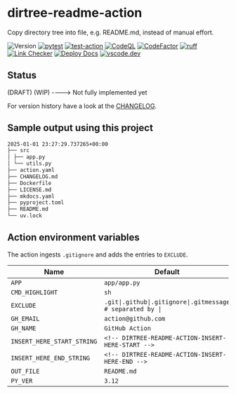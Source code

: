 # dirtree-readme-action

Copy directory tree into file, e.g. README.md, instead of manual effort.

![Version](https://img.shields.io/badge/version-0.2.1-8A2BE2)
[![pytest](https://github.com/qte77/dirtree-readme-action/actions/workflows/pytest.yaml/badge.svg)](https://github.com/qte77/dirtree-readme-action/actions/workflows/pytest.yaml)
[![test-action](https://github.com/qte77/dirtree-readme-action/actions/workflows/test-dirtree-readme-action.yaml/badge.svg)](https://github.com/qte77/dirtree-readme-action/actions/workflows/test-dirtree-readme-action.yaml)
[![CodeQL](https://github.com/qte77/dirtree-readme-action/actions/workflows/codeql.yaml/badge.svg)](https://github.com/qte77/dirtree-readme-action/actions/workflows/codeql.yaml)
[![CodeFactor](https://www.codefactor.io/repository/github/qte77/dirtree-readme-action/badge)](https://www.codefactor.io/repository/github/qte77/dirtree-readme-action)
[![ruff](https://github.com/qte77/dirtree-readme-action/actions/workflows/ruff.yaml/badge.svg)](https://github.com/qte77/dirtree-readme-action/actions/workflows/ruff.yaml)
[![Link Checker](https://github.com/qte77/dirtree-readme-action/actions/workflows/links-fail-fast.yaml/badge.svg)](https://github.com/qte77/dirtree-readme-action/actions/workflows/links-fail-fast.yaml)
[![Deploy Docs](https://github.com/qte77/dirtree-readme-action/actions/workflows/generate-deploy-mkdocs-ghpages.yaml/badge.svg)](https://github.com/qte77/dirtree-readme-action/actions/workflows/generate-deploy-mkdocs-ghpages.yaml)
[![vscode.dev](https://img.shields.io/static/v1?logo=visualstudiocode&label=&message=vscode.dev&labelColor=2c2c32&color=007acc&logoColor=007acc)](https://vscode.dev/github/qte77/dirtree-readme-action)

## Status

(DRAFT) (WIP) ----> Not fully implemented yet

For version history have a look at the [CHANGELOG](CHANGELOG.md).

## Sample output using this project

<!-- DIRTREE-README-ACTION-INSERT-HERE-START -->
```sh
2025-01-01 23:27:29.737265+00:00
├── src
│ ├── app.py
│ └── utils.py
├── action.yaml
├── CHANGELOG.md
├── Dockerfile
├── LICENSE.md
├── mkdocs.yaml
├── pyproject.toml
├── README.md
└── uv.lock
```
<!-- DIRTREE-README-ACTION-INSERT-HERE-END -->

## Action environment variables

The action ingests `.gitignore` and adds the entries to `EXCLUDE`.

| Name | Default |
| - | - |
| `APP` | `app/app.py` |
| `CMD_HIGHLIGHT` | `sh` |
| `EXCLUDE` | `.git\|.github\|.gitignore\|.gitmessage # separated by \|` |
| `GH_EMAIL` | `action@github.com` |
| `GH_NAME` | `GitHub Action` |
| `INSERT_HERE_START_STRING` | `<!-- DIRTREE-README-ACTION-INSERT-HERE-START -->` |
| `INSERT_HERE_END_STRING` | `<!-- DIRTREE-README-ACTION-INSERT-HERE-END -->` |
| `OUT_FILE` | `README.md` |
| `PY_VER` | `3.12` |
